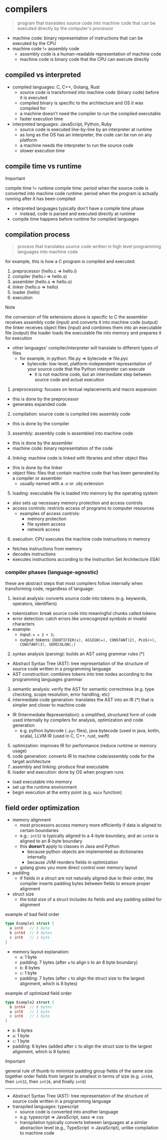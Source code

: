 
# compilers

> program that translates source code into machine code that can be executed directly by the computer's processor

- machine code: binary representation of instructions that can be executed by the CPU
- machine code != assembly code
  - assembly code is a human-readable representation of machine code
  - machine code is binary code that the CPU can execute directly

## compiled vs interpreted

- compiled languages: C, C++, Golang, Rust
  - source code is transformed into machine code (binary code) before it is executed
  - compiled binary is specific to the architecture and OS it was compiled for
  - a machine doesn't need the compiler to run the compiled executable
  - faster execution time
- interpreted languages: JavaScript, Python, Ruby
  - source code is executed line-by-line by an interpreter at runtime
  - as long as the OS has an interpreter, the code can be run on any platform
  - a machine needs the interpreter to run the source code
  - slower execution time

## compile time vs runtime

> [!IMPORTANT]
> compile time != runtime
> compile time: period when the source code is converted into machine code
> runtime: period when the program is actually running after it has been compiled

- interpreted languages typically don't have a compile time phase
  - instead, code is parsed and executed directly at runtime
- compile time happens before runtime for compiled languages

## compilation process

> process that translates source code written in high level programming languages into machine code

for example, this is how a C program is compiled and executed:

1. preprocessor (hello.c => hello.i)
1. compiler (hello.i => hello.s)
1. assembler (hello.s => hello.o)
1. linker (hello.o => hello)
1. loader (hello)
1. execution

> [!NOTE]
> the conversion of file extensions above is specific to C
> the assembler receives assembly code (input) and converts it into machine code (output)
> the linker receives object files (input) and combines them into an executable file (output)
> the loader loads the executable file into memory and prepares it for execution

- other languages' compiler/interpreter will translate to different types of files
  - for example, in python: file.py => bytecode => file.pyc
    - bytecode: low-level, platform-independent representation of your source code that the Python interpreter can execute
      - it is not machine code, but an intermediate step between source code and actual execution

1. preprocessing: focuses on textual replacements and macro expansion
- this is done by the preprocessor
- generates expanded code
2. compilation: source code is compiled into assembly code
- this is done by the compiler
3. assembly: assembly code is assembled into machine code
- this is done by the assembler
- machine code: binary representation of the code
4. linking: machine code is linked with libraries and other object files
- this is done by the linker
- object files: files that contain machine code that has been generated by a compiler or assembler
  - usually named with a .o or .obj extension
5. loading: executable file is loaded into memory by the operating system
- also sets up necessary memory protection and access controls
- access controls: restricts access of programs to computer resources
  - examples of access controls:
    - memory protection
    - file system access
    - network access
6. execution: CPU executes the machine code instructions in memory
- fetches instructions from memory
- decodes instructions
- executes instructions according to the Instruction Set Architecture (ISA)

### compiler phases (language-agnostic)

these are abstract steps that most compilers follow internally when transforming code, regardless of language:

1. lexical analysis: converts source code into tokens (e.g. keywords, operators, identifiers)
- tokenization: break source code into meaningful chunks called tokens
- error detection: catch errors like unrecognized symbols or invalid characters
- example:
  - input: `x = 2 + 3;`
  - output: tokens: `IDENTIFIER(x), ASSIGN(=), CONSTANT(2), PLUS(+), CONSTANT(3), SEMICOLON(;)`
2. syntax analysis (parsing): builds an AST using grammar rules (*)
- Abstract Syntax Tree (AST): tree representation of the structure of source code written in a programming language
- AST construction: combines tokens into tree nodes according to the programming languages grammar
3. semantic analysis: verify the AST for semantic correctness (e.g. type checking, scope resolution, error handling, etc)
4. intermediate code generation: translates the AST into an IR (*) that is simpler and closer to machine code
- IR (Intermediate Representation): a simplified, structured form of code used internally by compilers for analysis, optimization and code generation
  - e.g. python bytecode (`.pyc` files), java bytecode (used in java, kotlin, scala), LLVM IR (used in C, C++, rust, swift)
5. optimization: improves IR for performance (reduce runtime or memory usage)
6. code generation: converts IR to machine code/assembly code for the target architecture
7. assembly and linking: produce final executable
8. loader and execution: done by OS when program runs
- load executable into memory
- set up the runtime environment
- begin execution at the entry point (e.g. `main` function)

## field order optimization

- memory alignment
  - most processors access memory more efficiently if data is aligned to certain boundaries
  - e.g.: `int32` is typically aligned to a 4-byte boundary, and an `int64` is aligned to an 8-byte boundary
  - this **doesn't** apply to classes in Java and Python
    - because python objects are implemented as dictionaries internally
    - because JVM reorders fields in optimization
  - golang gives you more direct control over memory layout
- padding
  - if fields in a struct are not naturally aligned due to their order, the compiler inserts padding bytes between fields to ensure proper alignment
- struct size
  - the total size of a struct includes its fields and any padding added for alignment

example of bad field order

```go
type Example1 struct {
  a int8   // 1 byte
  b int64  // 8 bytes
  c int8   // 1 byte
}
```

- memory layout explanation:
  - `a`: 1 byte
  - padding: 7 bytes (after `a` to align `b` to an 8 byte boundary)
  - `b`: 8 bytes
  - `c`: 1 byte
  - padding: 7 bytes (after `c` to align the struct size to the largest alignment, which is 8 bytes)

example of optimized field order

```go
type Example2 struct {
  b int64  // 8 bytes
  a int8   // 1 byte
  c int8   // 1 byte
}
```

- `b`: 8 bytes
- `a`: 1 byte
- `c`: 1 byte
- padding: 6 bytes (added after c to align the struct size to the largest alignment, which is 8 bytes)

> [!IMPORTANT]
> general rule of thumb to minimize padding
> group fields of the same size together
> order fields from largest to smallest in terms of size (e.g. `int64`, then `int32`, then `int16`, and finally `int8`)

---

- Abstract Syntax Tree (AST): tree representation of the structure of source code written in a programming language
- transpiled languages: typescript
  - source code is converted into another language
  - e.g. typescript => JavaScript, sass => css
  - transpilation typically converts between languages at a similar abstraction level (e.g., TypeScript → JavaScript), unlike compilation to machine code

